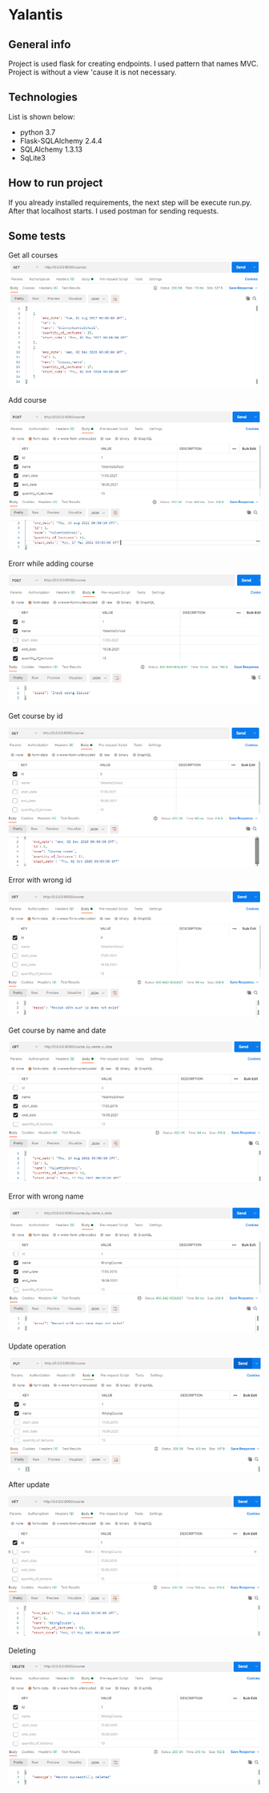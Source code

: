 # Yalantis
## General info
Project is used flask for creating endpoints. I used pattern that names MVC. Project is without a view 'cause it is not necessary.
## Technologies
List is shown below:
* python 3.7
* Flask-SQLAlchemy 2.4.4
* SQLAlchemy 1.3.13
* SqLite3
## How to run project
If you already installed requirements, the next step will be execute run.py. After that localhost starts. I used postman for sending requests.
## Some tests
Get all courses
![get_list_courses](images/get_list_courses.png)

Add course 

![add_course](images/add_course.png)

Erorr while adding course

![error_add_course](images/error_add_course.png)

Get course by id

![get_course_by_id](images/get_course_by_id.png)

Error with wrong id

![error_get_course_by_id](images/error_get_course_by_id.png)

Get course by name and date

![get_course_by_name_and_date](images/get_course_by_name_and_date.png)

Error with wrong name

![error_get_course_by_name_and_date](images/error_get_course_by_name_and_date.png)

Update operation

![update](images/update_1.png)

After update 

![update_after](images/update_2.png)

Deleting 

![delete](images/delete.png)
